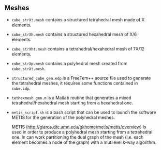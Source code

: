 ## Meshes
- `cube_strXt.mesh` contains a structured tetrahedral mesh made of X elements.
- `cube_strXh.mesh` contains a structured hexahedral mesh of X/6 elements.
- `cube_strXht.mesh` contains a tetrahedral/hexahedral mesh of 7X/12 elements.
- `cube_strXp.mesh` contains a polyhedral mesh created from `cube_strXt.mesh`.
- `structured_cube_gen.edp` is a FreeFem++ source file used to generate the
  tetrahedral meshes, it requires some functions contained in `cube.idp`.
- `tethexmesh_gen.m` is a Matlab routine that generates a mixed tetrahedral/hexahedral
  mesh starting from a hexahedral one.
- `metis_script.sh` is a bash script that can be used to launch the software METIS
  for the generation of the polyhedral meshes.

  METIS (http://glaros.dtc.umn.edu/gkhome/metis/metis/overview) is used in order
  to produce a polyhedral mesh starting from a tetrahedral one. In can work
  partitioning the dual graph of the mesh (i.e. each element becomes a node of the
  graph) with a mutilevel k-way algorithm.
